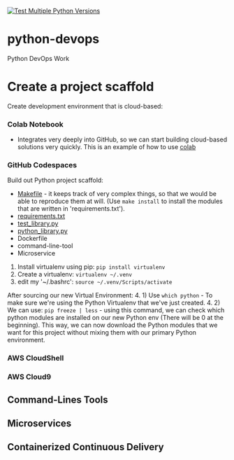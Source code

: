 [![Test Multiple Python Versions](https://github.com/twolf789/python-devops/actions/workflows/main.yml/badge.svg)](https://github.com/twolf789/python-devops/actions/workflows/main.yml)
# python-devops
Python DevOps Work

# Create a project scaffold

Create development environment that is cloud-based:

### Colab Notebook

* Integrates very deeply into GitHub, so we can start building cloud-based solutions very quickly.
This is an example of how to use [colab](https://github.com/twolf789/python-devops/blob/main/getting_started_python.ipynb)

### GitHub Codespaces

Build out Python project scaffold:

* [Makefile](https://github.com/twolf789/python-devops/blob/main/Makefile) - it keeps track of very complex things, so that we would be able to reproduce them at will.
(Use `make install` to install the modules that are written in 'requirements.txt').
* [requirements.txt](https://github.com/twolf789/python-devops/blob/main/requirements.txt)
* [test_library.py](https://github.com/twolf789/python-devops/blob/main/test_devopslib.py)
* [python_library.py](https://github.com/twolf789/python-devops/tree/main/devopslib)
* Dockerfile
* command-line-tool
* Microservice

1. Install virtualenv using pip: `pip install virtualenv` 
2. Create a virtualenv: `virtualenv ~/.venv`
3. edit my '~/.bashrc': `source ~/.venv/Scripts/activate`

After sourcing our new Virtual Environment:
4. 1) Use `which python` - To make sure we're using the Python Virtualenv that we've just created.
4. 2) We can use: `pip freeze | less` - using this command, we can check which python modules are installed on our new Python env (There will be 0 at the beginning). This way, we can now download the Python modules that we want for this project without mixing them with our primary Python environment.




### AWS CloudShell
### AWS Cloud9


## Command-Lines Tools

## Microservices

## Containerized Continuous Delivery
